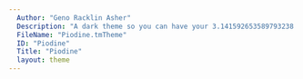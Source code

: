 ```yaml
---
  Author: "Geno Racklin Asher"
  Description: "A dark theme so you can have your 3.141592653589793238 and eat it too."
  FileName: "Piodine.tmTheme"
  ID: "Piodine"
  Title: "Piodine"
  layout: theme
---
```

  